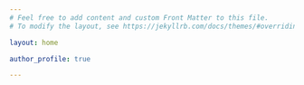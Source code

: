 ```yaml
---
# Feel free to add content and custom Front Matter to this file.
# To modify the layout, see https://jekyllrb.com/docs/themes/#overriding-theme-defaults

layout: home

author_profile: true

---
```


